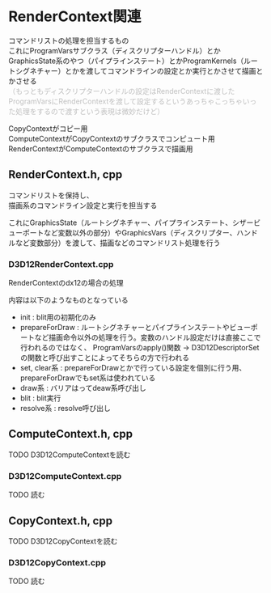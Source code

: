 # RenderContext関連
コマンドリストの処理を担当するもの  
これにProgramVarsサブクラス（ディスクリプターハンドル）とかGraphicsState系のやつ（パイプラインステート）とかProgramKernels（ルートシグネチャー）とかを渡してコマンドラインの設定とか実行とかさせて描画とかさせる  
<font color=#bfbfbf>（もっともディスクリプターハンドルの設定はRenderContextに渡したProgramVarsにRenderContextを渡して設定するというあっちゃこっちゃいった処理をするので渡すという表現は微妙だけど）</font>


CopyContextがコピー用  
ComputeContextがCopyContextのサブクラスでコンピュート用  
RenderContextがComputeContextのサブクラスで描画用  

## RenderContext.h, cpp
コマンドリストを保持し、  
描画系のコマンドライン設定と実行を担当する  

これにGraphicsState（ルートシグネチャー、パイプラインステート、シザービューポートなど変数以外の部分）やGraphicsVars（ディスクリプター、ハンドルなど変数部分）を渡して、描画などのコマンドリスト処理を行う  

### D3D12RenderContext.cpp
RenderContextのdx12の場合の処理  

内容は以下のようなものとなっている  
- init : blit用の初期化のみ  
- prepareForDraw : ルートシグネチャーとパイプラインステートやビューポートなど描画命令以外の処理を行う。変数のハンドル設定だけは直接ここで行われるのではなく、  ProgramVarsのapply()関数 -> D3D12DescriptorSetの関数と呼び出すことによってそちらの方で行われる  
- set, clear系 : prepareForDrawとかで行っている設定を個別に行う用、prepareForDrawでもset系は使われている  
- draw系 : バリアはってdeaw系呼び出し  
- blit : blit実行  
- resolve系 : resolve呼び出し  


## ComputeContext.h, cpp
TODO    D3D12ComputeContextを読む  


### D3D12ComputeContext.cpp
TODO   読む  



## CopyContext.h, cpp
TODO  D3D12CopyContextを読む  


### D3D12CopyContext.cpp
TODO  読む  

<!--stackedit_data:
eyJoaXN0b3J5IjpbLTIwODIyNDkwMDQsNTc1MDkxODk1LC0xMj
MwMzQ2NDksLTIwNzg1OTQwMDMsMTkwNzI1MTEzNSwyOTY1NDc2
MzYsLTY3MDY3NDgxMCwxMzU3NTEzMzM5LC0xNzQ2NTk2MjUyLC
0xODk2NjA4MzUwLDEyNDU4MTI1NDEsLTE5MTE5NjU5MDMsMTU4
NTEwNDU3MCwtMTQ0MDc2NTYyNSw0MjUzNDg0NTksLTEzMjE2Nj
g1OTYsMzEzNjYwMjM1LC0xMTA2MzY3NzQ1LDE5OTc5NzUxNDcs
LTIxMDc5MTk4OTZdfQ==
-->